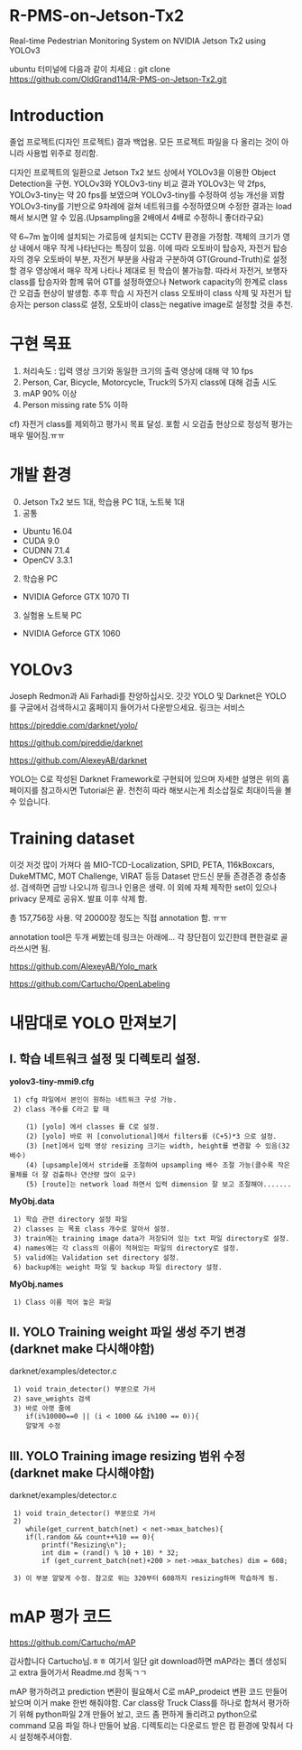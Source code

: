 # R-PMS-on-Jetson-Tx2
Real-time Pedestrian Monitoring System on NVIDIA Jetson Tx2 using YOLOv3

ubuntu 터미널에 다음과 같이 치세요 : git clone https://github.com/OldGrand114/R-PMS-on-Jetson-Tx2.git


# Introduction
졸업 프로젝트(디자인 프로젝트) 결과 백업용.
모든 프로젝트 파일을 다 올리는 것이 아니라 사용법 위주로 정리함.

디자인 프로젝트의 일환으로 Jetson Tx2 보드 상에서 YOLOv3을 이용한 Object Detection을 구현.
YOLOv3와 YOLOv3-tiny 비교 결과 YOLOv3는 약 2fps, YOLOv3-tiny는 약 20 fps를 보였으며 YOLOv3-tiny를 수정하여 성능 개선을 꾀함
YOLOv3-tiny를 기반으로 9차례에 걸쳐 네트워크를 수정하였으며 수정한 결과는 load해서 보시면 알 수 있음.(Upsampling을 2배에서 4배로 수정하니 좋더라구요)

약 6~7m 높이에 설치되는 가로등에 설치되는 CCTV 환경을 가정함.
객체의 크기가 영상 내에서 매우 작게 나타난다는 특징이 있음.
이에 따라 오토바이 탑승자, 자전거 탑승자의 경우 오토바이 부분, 자전거 부분을 사람과 구분하여 GT(Ground-Truth)로 설정할 경우 영상에서 매우 작게 나타나 제대로 된 학습이 불가능함.
따라서 자전거, 보행자 class를 탑승자와 함께 묶어 GT를 설정하였으나 Network capacity의 한계로 class간 오검출 현상이 발생함.
추후 학습 시 자전거 class 오토바이 class 삭제 및 자전거 탑승자는 person class로 셜정, 오토바이 class는 negative image로 설정할 것을 추천.

# 구현 목표
1. 처리속도 : 입력 영상 크기와 동일한 크기의 출력 영상에 대해 약 10 fps 
2. Person, Car, Bicycle, Motorcycle, Truck의 5가지 class에 대해 검출 시도
3. mAP 90% 이상
4. Person missing rate 5% 이하

cf) 자전거 class를 제외하고 평가시 목표 달성. 포함 시 오검출 현상으로 정성적 평가는 매우 떨어짐.ㅠㅠ

# 개발 환경
0. Jetson Tx2 보드 1대, 학습용 PC 1대, 노트북 1대
1. 공통
 - Ubuntu 16.04
 - CUDA 9.0
 - CUDNN 7.1.4
 - OpenCV 3.3.1
 
2. 학습용 PC
 - NVIDIA Geforce GTX 1070 TI
 
3. 실험용 노트북 PC
 - NVIDIA Geforce GTX 1060

# YOLOv3
Joseph Redmon과 Ali Farhadi를 찬양하십시오. 갓갓
YOLO 및 Darknet은 YOLO를 구글에서 검색하시고 홈페이지 들어가서 다운받으세요. 링크는 서비스

https://pjreddie.com/darknet/yolo/

https://github.com/pjreddie/darknet

https://github.com/AlexeyAB/darknet

YOLO는 C로 작성된 Darknet Framework로 구현되어 있으며 자세한 설명은 위의 홈페이지를 참고하시면 Tutorial은 끝.
천천히 따라 해보시는게 최소삽질로 최대이득을 볼 수 있습니다.

# Training dataset

이것 저것 많이 가져다 씀
MIO-TCD-Localization, SPID, PETA, 116kBoxcars, DukeMTMC, MOT Challenge, VIRAT 등등
Dataset 만드신 분들 존경존경 충성충성.
검색하면 금방 나오니까 링크나 인용은 생략.
이 외에 자체 제작한 set이 있으나 privacy 문제로 공유X. 발표 이후 삭제 함.

총 157,756장 사용. 약 20000장 정도는 직접 annotation 함. ㅠㅠ

annotation tool은 두개 써봤는데 링크는 아래에... 각 장단점이 있긴한데 편한걸로 골라쓰시면 됨.

https://github.com/AlexeyAB/Yolo_mark

https://github.com/Cartucho/OpenLabeling


# 내맘대로 YOLO 만져보기 
## I. 학습 네트워크 설정 및 디렉토리 설정.

  **yolov3-tiny-mmi9.cfg**

     1) cfg 파일에서 본인이 원하는 네트워크 구성 가능.
     2) class 개수를 C라고 할 때
  
        (1) [yolo] 에서 classes 를 C로 설정.
        (2) [yolo] 바로 위 [convolutional]에서 filters를 (C+5)*3 으로 설정.
        (3) [net]에서 입력 영상 resizing 크기는 width, height를 변경할 수 있음(32배수)
        (4) [upsample]에서 stride를 조절하여 upsampling 배수 조절 가능(클수록 작은 물체를 더 잘 검출하나 연산량 많이 요구)
        (5) [route]는 network load 하면서 입력 dimension 잘 보고 조절해야.......
  
   **MyObj.data**
    
     1) 학습 관련 directory 설정 파일
     2) classes 는 목표 class 개수로 알아서 설정.
     3) train에는 training image data가 저장되어 있는 txt 파일 directory로 설정.
     4) names에는 각 class의 이름이 적혀있는 파일의 directory로 설정.
     5) valid에는 Validation set directory 설정.
     6) backup에는 weight 파일 및 backup 파일 directory 설정.
  
   **MyObj.names**
     
     1) Class 이름 적어 놓은 파일
        
## II. YOLO Training weight 파일 생성 주기 변경(darknet make 다시해야함)
  
  darknet/examples/detector.c
  
     1) void train_detector() 부분으로 가서
     2) save_weights 검색
     3) 바로 아랫 줄에 
        if(i%10000==0 || (i < 1000 && i%100 == 0)){
        알맞게 수정

## III. YOLO Training image resizing 범위 수정(darknet make 다시해야함)

  darknet/examples/detector.c
     
     1) void train_detector() 부분으로 가서
     2) 
        while(get_current_batch(net) < net->max_batches){
        if(l.random && count++%10 == 0){
            printf("Resizing\n");
            int dim = (rand() % 10 + 10) * 32;
            if (get_current_batch(net)+200 > net->max_batches) dim = 608;

     3) 이 부분 알맞게 수정. 참고로 위는 320부터 608까지 resizing하며 학습하게 됨.

# mAP 평가 코드 

https://github.com/Cartucho/mAP

감사합니다 Cartucho님.ㅎㅎ
여기서 일단 git download하면 mAP라는 폴더 생성되고 extra 들어가서 Readme.md 정독ㄱㄱ

mAP 평가하려고 prediction 변환이 필요해서 C로 mAP_prodeict 변환 코드 만들어 놨으며 이거 make 한번 해줘야함.
Car class랑 Truck Class를 하나로 합쳐서 평가하기 위해 python파일 2개 만들어 놨고,
코드 좀 편하게 돌리려고 python으로 command 모음 파일 하나 만들어 놨음.
디렉토리는 다운로드 받은 컴 환경에 맞춰서 다시 설정해주셔야함.
